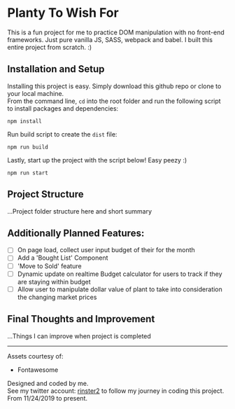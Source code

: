 # Planty To Wish For

This is a fun project for me to practice DOM manipulation with no front-end frameworks. Just pure vanilla JS, SASS, webpack and babel. I built this entire project from scratch. :) 

## Installation and Setup
Installing this project is easy. Simply download this github repo or clone to your local machine.
<br/>
From the command line, `cd` into the root folder and run the following script to install packages and dependencies:
```
npm install 
```
Run build script to create the `dist` file: 
```
npm run build
```
Lastly, start up the project with the script below! Easy peezy :)
```
npm run start
```

## Project Structure
...Project folder structure here and short summary

## Additionally Planned Features:
* [ ] On page load, collect user input budget of their for the month
* [ ] Add a 'Bought List' Component
* [ ] 'Move to Sold' feature
* [ ] Dynamic update on realtime Budget calculator for users to track if they are staying within budget
* [ ] Allow user to manipulate dollar value of plant to take into consideration the changing market prices

## Final Thoughts and Improvement
...Things I can improve when project is completed

---
Assets courtesy of:
- Fontawesome

Designed and coded by me.
<br />
See my twitter account: [rinster2](https://www.twitter.com/rinster2) to follow my journey in coding this project. From 11/24/2019 to present. 

